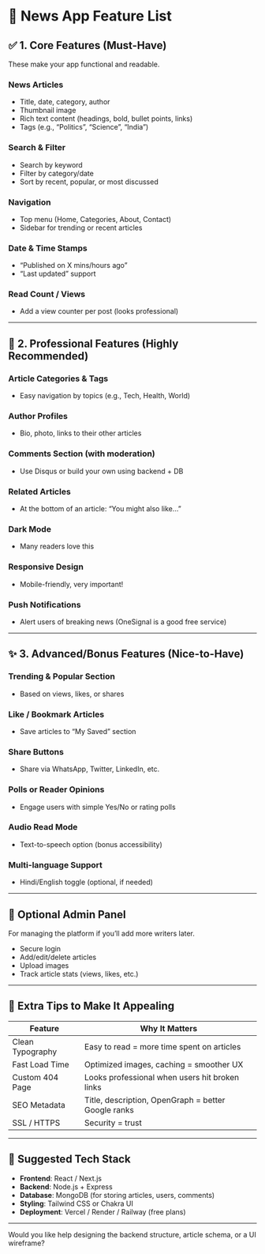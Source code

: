 # 📰 News App Feature List

## ✅ 1. Core Features (Must-Have)

These make your app functional and readable.

### News Articles
- Title, date, category, author
- Thumbnail image
- Rich text content (headings, bold, bullet points, links)
- Tags (e.g., “Politics”, “Science”, “India”)

### Search & Filter
- Search by keyword
- Filter by category/date
- Sort by recent, popular, or most discussed

### Navigation
- Top menu (Home, Categories, About, Contact)
- Sidebar for trending or recent articles

### Date & Time Stamps
- “Published on X mins/hours ago”
- “Last updated” support

### Read Count / Views
- Add a view counter per post (looks professional)

---

## 💼 2. Professional Features (Highly Recommended)

### Article Categories & Tags
- Easy navigation by topics (e.g., Tech, Health, World)

### Author Profiles
- Bio, photo, links to their other articles

### Comments Section (with moderation)
- Use Disqus or build your own using backend + DB

### Related Articles
- At the bottom of an article: “You might also like…”

### Dark Mode
- Many readers love this

### Responsive Design
- Mobile-friendly, very important!

### Push Notifications
- Alert users of breaking news (OneSignal is a good free service)

---

## ✨ 3. Advanced/Bonus Features (Nice-to-Have)

### Trending & Popular Section
- Based on views, likes, or shares

### Like / Bookmark Articles
- Save articles to “My Saved” section

### Share Buttons
- Share via WhatsApp, Twitter, LinkedIn, etc.

### Polls or Reader Opinions
- Engage users with simple Yes/No or rating polls

### Audio Read Mode
- Text-to-speech option (bonus accessibility)

### Multi-language Support
- Hindi/English toggle (optional, if needed)

---

## 🔐 Optional Admin Panel

For managing the platform if you’ll add more writers later.

- Secure login
- Add/edit/delete articles
- Upload images
- Track article stats (views, likes, etc.)

---

## 🧠 Extra Tips to Make It Appealing

| Feature           | Why It Matters                                      |
|-------------------|-----------------------------------------------------|
| Clean Typography  | Easy to read = more time spent on articles          |
| Fast Load Time    | Optimized images, caching = smoother UX             |
| Custom 404 Page   | Looks professional when users hit broken links      |
| SEO Metadata      | Title, description, OpenGraph = better Google ranks |
| SSL / HTTPS       | Security = trust                                    |

---

## 📌 Suggested Tech Stack

- **Frontend**: React / Next.js  
- **Backend**: Node.js + Express  
- **Database**: MongoDB (for storing articles, users, comments)  
- **Styling**: Tailwind CSS or Chakra UI  
- **Deployment**: Vercel / Render / Railway (free plans)

---

Would you like help designing the backend structure, article schema, or a UI wireframe?
